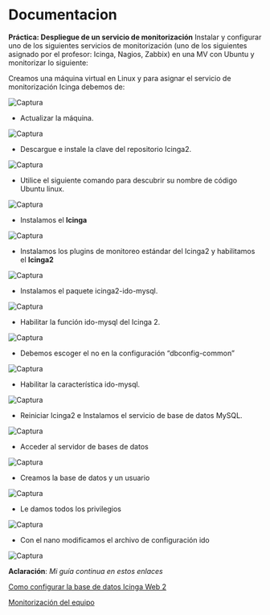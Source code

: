 # Documentacion
**Práctica: Despliegue de un servicio de monitorización**
Instalar y configurar uno de los siguientes servicios de monitorización (uno de los siguientes asignado por el profesor: Icinga, Nagios, Zabbix) en una MV con Ubuntu y monitorizar lo siguiente:

Creamos una máquina virtual en Linux y para asignar el servicio de monitorización Icinga debemos de:

![Captura](IMG/1.png)

- Actualizar la máquina.

![Captura](IMG/2.png)

- Descargue e instale la clave del repositorio Icinga2.

![Captura](IMG/3.png)

- Utilice el siguiente comando para descubrir su nombre de código Ubuntu linux.

![Captura](IMG/4.png)

- Instalamos el **Icinga**

![Captura](IMG/5.png)

- Instalamos los plugins de monitoreo estándar del Icinga2 y habilitamos el **Icinga2**

![Captura](IMG/6.png)

- Instalamos el paquete icinga2-ido-mysql.

![Captura](IMG/7.png)


- Habilitar la función ido-mysql del Icinga 2.

![Captura](IMG/8.png)


- Debemos escoger el no en la configuración “dbconfig-common”

![Captura](IMG/9.png)

- Habilitar la característica ido-mysql.

![Captura](IMG/10.png)

- Reiniciar Icinga2 e Instalamos el servicio de base de datos 
MySQL.

![Captura](IMG/11.png)

- Acceder al servidor de bases de datos 

![Captura](IMG/12.png)

- Creamos la base de datos y un usuario

![Captura](IMG/13.png)

- Le damos todos los privilegios

![Captura](IMG/14.png)

- Con el nano modificamos el archivo de configuración ido

![Captura](IMG/15.png)

**Aclaración**:  *Mi guía continua en estos enlaces*

[Como configurar la base de datos Icinga Web 2](configurar-Icinga-web.md)

[Monitorización del equipo](Recursos.md)
